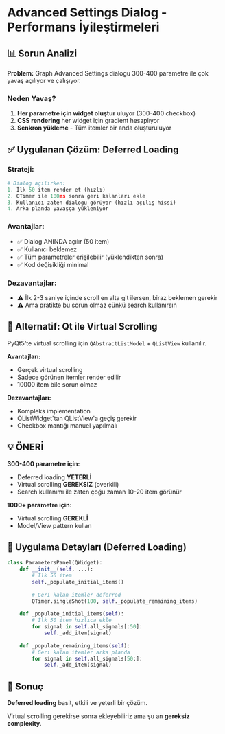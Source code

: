 # Advanced Settings Dialog - Performans İyileştirmeleri

## 📊 Sorun Analizi

**Problem:** Graph Advanced Settings dialogu 300-400 parametre ile çok yavaş açılıyor ve çalışıyor.

### Neden Yavaş?

1. **Her parametre için widget oluştur** uluyor (300-400 checkbox)
2. **CSS rendering** her widget için gradient hesaplıyor
3. **Senkron yükleme** - Tüm itemler bir anda oluşturuluyor

## ✅ Uygulanan Çözüm: Deferred Loading

### Strateji:

```python
# Dialog açılırken:
1. İlk 50 item render et (hızlı)
2. QTimer ile 100ms sonra geri kalanları ekle
3. Kullanıcı zaten dialogu görüyor (hızlı açılış hissi)
4. Arka planda yavaşça yükleniyor
```

### Avantajlar:

- ✅ Dialog ANINDA açılır (50 item)
- ✅ Kullanıcı beklemez
- ✅ Tüm parametreler erişilebilir (yüklendikten sonra)
- ✅ Kod değişikliği minimal

### Dezavantajlar:

- ⚠️ İlk 2-3 saniye içinde scroll en alta git ilersen, biraz beklemen gerekir
- ⚠️ Ama pratikte bu sorun olmaz çünkü search kullanırsın

## 🚀 Alternatif: Qt ile Virtual Scrolling

PyQt5'te virtual scrolling için `QAbstractListModel` + `QListView` kullanılır. 

**Avantajları:**
- Gerçek virtual scrolling
- Sadece görünen itemler render edilir
- 10000 item bile sorun olmaz

**Dezavantajları:**
- Kompleks implementation
- QListWidget'tan QListView'a geçiş gerekir
- Checkbox mantığı manuel yapılmalı

## 💡 ÖNERİ

**300-400 parametre için:**
- Deferred loading **YETERLİ**
- Virtual scrolling **GEREKSIZ** (overkill)
- Search kullanımı ile zaten çoğu zaman 10-20 item görünür

**1000+ parametre için:**
- Virtual scrolling **GEREKLİ**
- Model/View pattern kullan

## 📝 Uygulama Detayları (Deferred Loading)

```python
class ParametersPanel(QWidget):
    def __init__(self, ...):
        # İlk 50 item
        self._populate_initial_items()
        
        # Geri kalan itemler deferred
        QTimer.singleShot(100, self._populate_remaining_items)
    
    def _populate_initial_items(self):
        # İlk 50 item hızlıca ekle
        for signal in self.all_signals[:50]:
            self._add_item(signal)
    
    def _populate_remaining_items(self):
        # Geri kalan itemler arka planda
        for signal in self.all_signals[50:]:
            self._add_item(signal)
```

## 🎯 Sonuç

**Deferred loading** basit, etkili ve yeterli bir çözüm.

Virtual scrolling gerekirse sonra ekleyebiliriz ama şu an **gereksiz complexity**.

